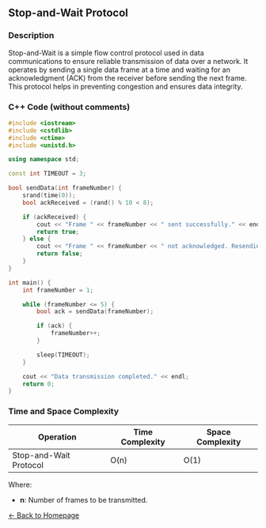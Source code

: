 ## Stop-and-Wait Protocol

### Description
Stop-and-Wait is a simple flow control protocol used in data communications to ensure reliable transmission of data over a network. It operates by sending a single data frame at a time and waiting for an acknowledgment (ACK) from the receiver before sending the next frame. This protocol helps in preventing congestion and ensures data integrity.

### C++ Code (without comments)

```cpp
#include <iostream>
#include <cstdlib>
#include <ctime>
#include <unistd.h>

using namespace std;

const int TIMEOUT = 3;

bool sendData(int frameNumber) {
    srand(time(0));
    bool ackReceived = (rand() % 10 < 8);

    if (ackReceived) {
        cout << "Frame " << frameNumber << " sent successfully." << endl;
        return true;
    } else {
        cout << "Frame " << frameNumber << " not acknowledged. Resending..." << endl;
        return false;
    }
}

int main() {
    int frameNumber = 1;

    while (frameNumber <= 5) {
        bool ack = sendData(frameNumber);

        if (ack) {
            frameNumber++;
        }

        sleep(TIMEOUT);
    }

    cout << "Data transmission completed." << endl;
    return 0;
}
```
### Time and Space Complexity

| Operation            | Time Complexity                  | Space Complexity         |
|----------------------|----------------------------------|--------------------------|
| Stop-and-Wait Protocol | O(n)                           | O(1)                     |

Where:
- **n**: Number of frames to be transmitted.

[← Back to Homepage](https://mehwishferoz.github.io/#9--flow-control-in-transport-and-data-link-layer)